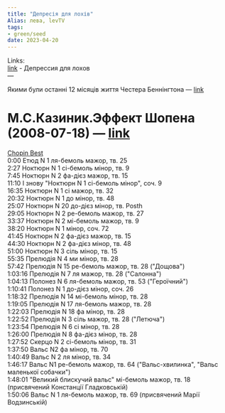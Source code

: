 ```yaml
---
title: "Депресія для лохів"
Alias: лева, levTV
tags:
- green/seed
date: 2023-04-20
---
```

Links:  
[link](https://www.youtube.com/watch?v=_AaGaEbFTM4&list=WL&index=14&t=6s)  - Депрессия для лохов  
—

Якими були останні 12 місяців життя Честера Беннінгтона — [link](https://youtu.be/A8ZXSvspIK8)  

# М.С.Казиник.Эффект Шопена (2008-07-18) — [link](https://youtu.be/wL09dv-eNpM)  

[Chopin Best](https://youtu.be/oYZ3qiuvrEU)  
0:00 Етюд N 1 ля-бемоль мажор, тв. 25  
2:27 Ноктюрн N 1 сі-бемоль мінор, тв. 9  
7:45 Ноктюрн N 2 фа-дієз мажор, тв. 15  
11:10 І знову "Ноктюрн N 1 сі-бемоль мінор", соч. 9  
16:35 Ноктюрн N 1 сі мажор, тв. 32  
20:32 Ноктюрн N 1 до мінор, тв. 48  
25:07 Ноктюрн N 20 до-дієз мінор, тв. Posth  
29:05 Ноктюрн N 2 ре-бемоль мажор, тв. 27  
33:37 Ноктюрн N 2 мі-бемоль мажор, тв. 9  
38:20 Ноктюрн N 1 мінор, соч. 72  
41:45 Ноктюрн N 2 фа-дієз мажор, тв. 15  
44:30 Ноктюрн N 2 фа-дієз мінор, тв. 48  
51:00 Ноктюрн N 3 сіль мінор, тв. 15  
55:35 Прелюдія N 4 ми мінор, тв. 28  
57:42 Прелюдія N 15 ре-бемоль мажор, тв. 28 ("Дощова")  
1:03:16 Прелюдія N 7 ля мажор, тв. 28 ("Салонна")  
1:04:13 Полонез N 6 ля-бемоль мажор, тв. 53 ("Героїчний")  
1:10:41 Полонез N 1 до-дієз мінор, соч. 26  
1:18:32 Прелюдія N 14 мі-бемоль мінор, тв. 28  
1:19:05 Прелюдія N 17 ля-бемоль мажор, тв. 28  
1:22:03 Прелюдія N 18 фа мінор, тв. 28  
1:22:52 Прелюдія N 3 сіль мажор, тв. 28 ("Летюча")  
1:23:54 Прелюдія N 6 сі мінор, тв. 28  
1:26:00 Прелюдія N 8 фа-дієз мінор, тв. 28  
1:27:52 Скерцо N 2 сі-бемоль мінор, тв. 31  
1:37:50 Вальс N2 фа мінор, тв. 70  
1:40:49 Вальс N 2 ля мінор, тв. 34  
1:46:17 Вальс N1 ре-бемоль мажор, тв. 64 ("Вальс-хвилинка", "Вальс маленької собачки")  
1:48:01 "Великий блискучий вальс" мі-бемоль мажор, тв. 18 (присвячений Констанції Гладковській)  
1:50:06 Вальс N 1 ля-бемоль мажор, тв. 69 (присвячений Марії Водзинській)

